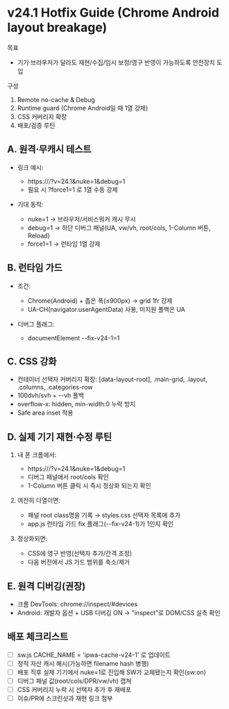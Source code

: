 # v24.1 Hotfix Guide (Chrome Android layout breakage)

목표
- 기기·브라우저가 달라도 재현/수집/임시 보정/영구 반영이 가능하도록 안전장치 도입

구성
1) Remote no-cache & Debug
2) Runtime guard (Chrome Android일 때 1열 강제)
3) CSS 커버리지 확장
4) 배포/검증 루틴

## A. 원격·무캐시 테스트

- 링크 예시:
  - https://<host>/?v=24.1&nuke=1&debug=1
  - 필요 시 ?force1=1 로 1열 수동 강제

- 기대 동작:
  - nuke=1 → 브라우저/서비스워커 캐시 무시
  - debug=1 → 하단 디버그 패널(UA, vw/vh, root/cols, 1-Column 버튼, Reload)
  - force1=1 → 런타임 1열 강제

## B. 런타임 가드

- 조건:
  - Chrome(Android) + 좁은 폭(≤900px) → grid 1fr 강제
  - UA-CH(navigator.userAgentData) 사용, 미지원 폴백은 UA

- 디버그 플래그:
  - documentElement --fix-v24-1=1

## C. CSS 강화

- 컨테이너 선택자 커버리지 확장: [data-layout-root], .main-grid, .layout, .columns, .categories-row
- 100dvh/svh + --vh 폴백
- overflow-x: hidden, min-width:0 누락 방지
- Safe area inset 적용

## D. 실제 기기 재현·수정 루틴

1. 내 폰 크롬에서:
   - https://<host>/?v=24.1&nuke=1&debug=1
   - 디버그 패널에서 root/cols 확인
   - 1-Column 버튼 클릭 시 즉시 정상화 되는지 확인

2. 여전히 다열이면:
   - 패널 root class명을 기록 → styles.css 선택자 목록에 추가
   - app.js 런타임 가드 fix 플래그(--fix-v24-1)가 1인지 확인

3. 정상화되면:
   - CSS에 영구 반영(선택자 추가/간격 조정)
   - 다음 버전에서 JS 가드 범위를 축소/제거

## E. 원격 디버깅(권장)

- 크롬 DevTools: chrome://inspect/#devices
- Android: 개발자 옵션 + USB 디버깅 ON → "inspect"로 DOM/CSS 실측 확인

## 배포 체크리스트

- [ ] sw.js CACHE_NAME = 'ipwa-cache-v24-1' 로 업데이트
- [ ] 정적 자산 캐시 해시(가능하면 filename hash 병행)
- [ ] 배포 직후 실제 기기에서 nuke=1로 진입해 SW가 교체됐는지 확인(sw:on)
- [ ] 디버그 패널 값(root/cols/DPR/vw/vh) 캡쳐
- [ ] CSS 커버리지 누락 시 선택자 추가 후 재배포
- [ ] 이슈/PR에 스크린샷과 재현 링크 첨부